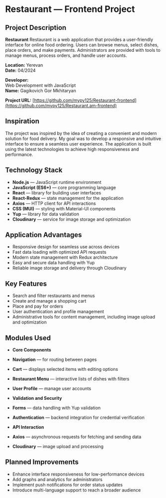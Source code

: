 # Restaurant — Frontend Project

## Project Description

**Restaurant** Restaurant is a web application that provides a user-friendly interface for online food ordering. Users can browse menus, select dishes, place orders, and make payments. Administrators are provided with tools to manage menus, process orders, and handle user accounts.

**Location:** Yerevan  
**Date:** 04/2024

**Developer:**  
 Web Development with JavaScript  
**Name:** Gagikovich Gor Mkhitaryan

**Project URL:** [https://github.com/mypy125/Restaurant-frontend](https://github.com/mypy125/Restaurant.am-frontend)

## Inspiration

The project was inspired by the idea of creating a convenient and modern solution for food delivery. My goal was to develop a responsive and intuitive interface to ensure a seamless user experience. The application is built using the latest technologies to achieve high responsiveness and performance.

## Technology Stack

- **Node.js** — JavaScript runtime environment
- **JavaScript (ES6+)**  — core programming language
- **React**  — library for building user interfaces
- **React-Redux** — state management for the application
- **Axios** — HTTP client for API interactions
- **CSS (MUI)** — styling with Material-UI components
- **Yup** — library for data validation
- **Cloudinary** — service for image storage and optimization

## Application Advantages

- Responsive design for seamless use across devices
- Fast data loading with optimized API requests
- Modern state management with Redux architecture
- Easy and secure data handling with Yup
- Reliable image storage and delivery through Cloudinary

## Key Features

- Search and filter restaurants and menus
- Create and manage a shopping cart
- Place and pay for orders
- User authentication and profile management
- Administrative tools for content management, including image upload and optimization

## Modules Used

- **Core Components**

- **Navigation** — for routing between pages
- **Cart** — displays selected items with editing options
- **Restaurant Menu** — interactive lists of dishes with filters
- **User Profile** — manage user accounts

- **Validation and Security**

- **Forms** — data handling with Yup validation
- **Authentication** — backend integration for credential verification

- **API Interaction**

- **Axios** — asynchronous requests for fetching and sending data
- **Cloudinary** — image upload and processing


## Planned Improvements

- Enhance interface responsiveness for low-performance devices
- Add graphs and analytics for administrators
- Implement push notifications for order status updates
- Introduce multi-language support to reach a broader audience

